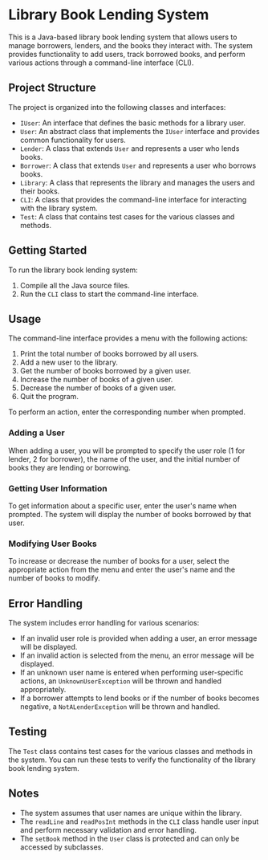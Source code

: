 # Library Book Lending System

This is a Java-based library book lending system that allows users to manage borrowers, lenders, and the books they interact with. The system provides functionality to add users, track borrowed books, and perform various actions through a command-line interface (CLI).

## Project Structure

The project is organized into the following classes and interfaces:

- `IUser`: An interface that defines the basic methods for a library user.
- `User`: An abstract class that implements the `IUser` interface and provides common functionality for users.
- `Lender`: A class that extends `User` and represents a user who lends books.
- `Borrower`: A class that extends `User` and represents a user who borrows books.
- `Library`: A class that represents the library and manages the users and their books.
- `CLI`: A class that provides the command-line interface for interacting with the library system.
- `Test`: A class that contains test cases for the various classes and methods.

## Getting Started

To run the library book lending system:

1. Compile all the Java source files.
2. Run the `CLI` class to start the command-line interface.

## Usage

The command-line interface provides a menu with the following actions:

1. Print the total number of books borrowed by all users.
2. Add a new user to the library.
3. Get the number of books borrowed by a given user.
4. Increase the number of books of a given user.
5. Decrease the number of books of a given user.
6. Quit the program.

To perform an action, enter the corresponding number when prompted.

### Adding a User

When adding a user, you will be prompted to specify the user role (1 for lender, 2 for borrower), the name of the user, and the initial number of books they are lending or borrowing.

### Getting User Information

To get information about a specific user, enter the user's name when prompted. The system will display the number of books borrowed by that user.

### Modifying User Books

To increase or decrease the number of books for a user, select the appropriate action from the menu and enter the user's name and the number of books to modify.

## Error Handling

The system includes error handling for various scenarios:

- If an invalid user role is provided when adding a user, an error message will be displayed.
- If an invalid action is selected from the menu, an error message will be displayed.
- If an unknown user name is entered when performing user-specific actions, an `UnknownUserException` will be thrown and handled appropriately.
- If a borrower attempts to lend books or if the number of books becomes negative, a `NotALenderException` will be thrown and handled.

## Testing

The `Test` class contains test cases for the various classes and methods in the system. You can run these tests to verify the functionality of the library book lending system.

## Notes

- The system assumes that user names are unique within the library.
- The `readLine` and `readPosInt` methods in the `CLI` class handle user input and perform necessary validation and error handling.
- The `setBook` method in the `User` class is protected and can only be accessed by subclasses.
